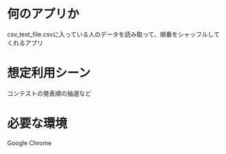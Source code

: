 # 何のアプリか

csv_test_file.csvに入っている人のデータを読み取って、順番をシャッフルしてくれるアプリ

# 想定利用シーン

コンテストの発表順の抽選など

# 必要な環境

Google Chrome


